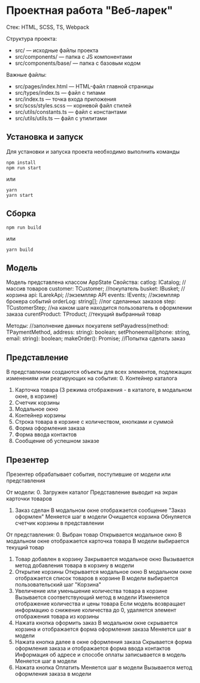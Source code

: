 # Проектная работа "Веб-ларек"

Стек: HTML, SCSS, TS, Webpack

Структура проекта:
- src/ — исходные файлы проекта
- src/components/ — папка с JS компонентами
- src/components/base/ — папка с базовым кодом

Важные файлы:
- src/pages/index.html — HTML-файл главной страницы
- src/types/index.ts — файл с типами
- src/index.ts — точка входа приложения
- src/scss/styles.scss — корневой файл стилей
- src/utils/constants.ts — файл с константами
- src/utils/utils.ts — файл с утилитами

## Установка и запуск
Для установки и запуска проекта необходимо выполнить команды

```
npm install
npm run start
```

или

```
yarn
yarn start
```
## Сборка

```
npm run build
```

или

```
yarn build
```


## Модель
Модель представлена классом AppState
Свойства:
    catlog: ICatalog; //массив товаров
    customer: TCustomer; //покупатель
    busket: IBusket; //корзина
    api: ILarekApi; //экземпляр API
    events: IEvents; //экземпляр брокера событий 
    orderLog: string[]; //лог сделанных заказов
    step: TCustomerStep; //на каком шаге находится пользователь в оформлении заказа
    curentProduct: TProduct; //текущий выбранный товар
    
Методы:
    //заполнение данных покуателя
    setPayadress(method: TPaymentMethod, address: string): boolean; 
    setPhoneemail(phone: string, email: string): boolean;
    makeOrder(): Promise<string>; //Попытка сделать заказ    


## Представление
В представлении создаются объекты для всех элементов, подлежащих изменениям или реагирующих на события:
0. Контейнер каталога
1. Карточка товара (3 режима отображения - в каталоге, в модальном окне, в корзине)
2. Счетчик корзины
3. Модальное окно
4. Контейнер корзины
5. Строка товара в корзине с количеством, кнопками и суммой
6. Форма оформления заказа
7. Форма ввода контактов
8. Сообщение об успешном заказе

## Презентер
Презентер обрабатывает события, поступившие от модели или представления

От модели:
0. Загружен каталог
    Представление выводит на экран карточки товаров
1. Заказ сделан
    В модальном окне отображается сообщение "Заказ оформлен"
    Меняется шаг в модели
    Очищается корзина
    Обнуляется счетчик корзины в представлении

От представления:
0. Выбран товар
    Открывается модальное окно
    В модальном окне отображается карточка товара
    В модели выбирается текущий товар
1. Товар добавлен в корзину
    Закрывается модальное окно
    Вызывается метод добавления товара в корзину в модели
2. Открытие корзины
    Открывается модальное окно
    В модальном окне отображается список товаров в корзине
    В модели выбирается пользовательский шаг "Корзина"
3. Увеличение или уменьшение количества товара в корзине
    Вызывается соответствующий метод в модели
    Изменяется отображение количества и цены товара
    Если модель возвращает информацию о снижение количества до 0, удаляется элемент отображения товара из корзины
4. Нажата кнопка оформить заказ
    В модальном окне скрывается корзина и отображается форма оформления заказа
    Меняется шаг в модели
5. Нажата кнопка далее в окне оформления заказа
    Скрывается форма оформления заказа и отображается форма ввода контактов
    Информация об адресе и способе оплаты записывается в модель
    Меняется шаг в модели
6. Нажата кнопка Оплатить
    Меняется шаг в модели
    Вызывается метод оформления заказа в модели

 




